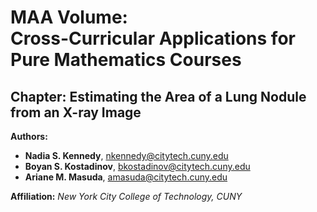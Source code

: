 # MAA Volume: <br> Cross-Curricular Applications for Pure Mathematics Courses

## Chapter: Estimating the Area of a Lung Nodule from an X-ray Image

**Authors:**

- **Nadia S. Kennedy**, <nkennedy@citytech.cuny.edu>
- **Boyan S. Kostadinov**, <bkostadinov@citytech.cuny.edu>
- **Ariane M. Masuda**, <amasuda@citytech.cuny.edu>

**Affiliation:** *New York City College of Technology, CUNY*
